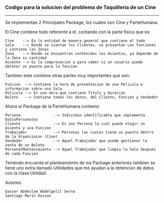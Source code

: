 ### Codigo para la solucion del problema de Taquilleria de un Cine
------------------------------------------------------------------

Se implementan 2 Principales Package, los cuales son Cine y ParteHumana.

El Cine contiene todo referente a el, contando con la parte fisica que es:
```    
Cine    --> Es la entidad de manera general que contiene el todo
Sala    --> Donde se sientan los Clientes, se presentan Las funciones y contiene las Zonas
Zona    --> Donde se encuentran contenidos los Asientos, ya depende de la Zona su cantidad
Asiento --> Es la comprovacion y para saber si un usuario puede obtener un puesto para la funcion
```
Tambien este contiene otras partes muy importantes que son:
```
Funcion  --> Contiene la hora de presentacion de una Pelicula e informacion sobre una Sala
Pelicula --> Es una obra que contiene Titulo y Duracion
Boleto   --> Contiene todos los datos, del Cliente, Funcion y Vendedor
```
Ahora el Package de la ParteHumana contiene:
```
Persona               --> Individuo identificable que implementa DatosPersonales
Cliente               --> Es una Persona la cual puede elegir un Asiento y una Funcion
Trabajador            --> Personas las cuales tiene un puesto dentro de la Organizaion (Cine)
Vendedor              --> Aquel Trabajador que puede gestionar la venta de un Boleto
PersonalMantenimiento --> Aquel Trabajador que limpia la Sala despues de cada Funcion
```
Teniendo encuenta el planteamiento de los Package anteriores tambien se tiene uno extra llamado Utilidades
que me ayudan a la obtencion de datos con la clase Utilidad.

Autores:
```
Gasser Abdeslam Abdelgelil Serna
Santiago Marin Dussan
```